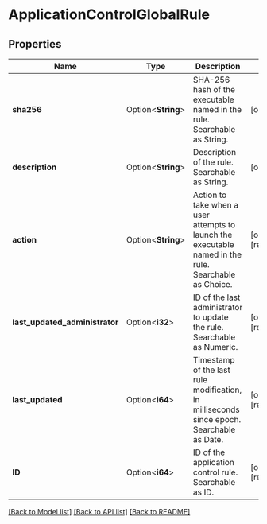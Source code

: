 # ApplicationControlGlobalRule

## Properties

Name | Type | Description | Notes
------------ | ------------- | ------------- | -------------
**sha256** | Option<**String**> | SHA-256 hash of the executable named in the rule. Searchable as String. | [optional]
**description** | Option<**String**> | Description of the rule. Searchable as String. | [optional]
**action** | Option<**String**> | Action to take when a user attempts to launch the executable named in the rule. Searchable as Choice. | [optional][readonly]
**last_updated_administrator** | Option<**i32**> | ID of the last administrator to update the rule. Searchable as Numeric. | [optional][readonly]
**last_updated** | Option<**i64**> | Timestamp of the last rule modification, in milliseconds since epoch. Searchable as Date. | [optional][readonly]
**ID** | Option<**i64**> | ID of the application control rule. Searchable as ID. | [optional][readonly]

[[Back to Model list]](../README.md#documentation-for-models) [[Back to API list]](../README.md#documentation-for-api-endpoints) [[Back to README]](../README.md)


